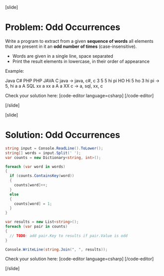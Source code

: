 [slide]
# Problem: Odd Occurrences

Write a program to extract from a given **sequence of words** all elements that are present in it an **odd number of times** (case-insensitive).

- Words are given in a single line, space separated
- Print the result elements in lowercase, in their order of appearance

Example:

Java C# PHP PHP JAVA C java -> java, c#, c
3 5 5 hi pi HO Hi 5 ho 3 hi pi -> 5, hi
a a A SQL xx a xx a A a XX c -> a, sql, xx, c

Check your solution here: 
[code-editor language=csharp]
[/code-editor]

[/slide]

[slide]
# Solution: Odd Occurrences

```csharp
string input = Console.ReadLine().ToLower();
string[] words = input.Split(' ');
var counts = new Dictionary<string, int>();

foreach (var word in words)
{
  if (counts.ContainsKey(word))
  {
    counts[word]++;
  }
  else
  {
    counts[word] = 1;
  }
}

var results = new List<string>();
foreach (var pair in counts)
{
  // TODO: add pair.Key to results if pair.Value is odd
}

Console.WriteLine(string.Join(", ", results));
```

Check your solution here: 
[code-editor language=csharp]
[/code-editor]

[/slide]